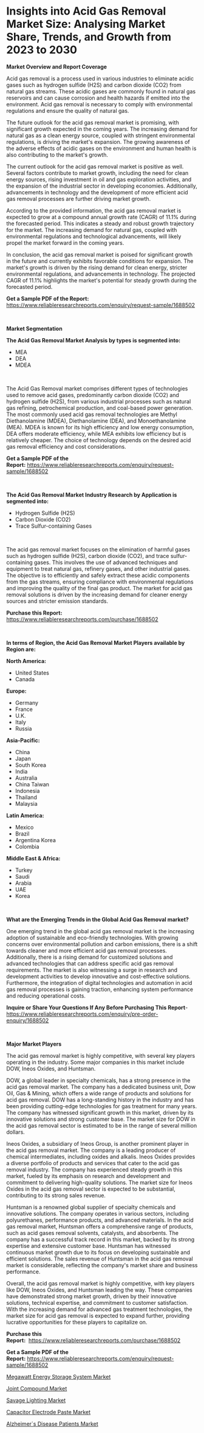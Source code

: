 <p><h1>Insights into Acid Gas Removal Market Size: Analysing Market Share, Trends, and Growth from 2023 to 2030</h1></p><p><strong>Market Overview and Report Coverage</strong></p>
<p><p>Acid gas removal is a process used in various industries to eliminate acidic gases such as hydrogen sulfide (H2S) and carbon dioxide (CO2) from natural gas streams. These acidic gases are commonly found in natural gas reservoirs and can cause corrosion and health hazards if emitted into the environment. Acid gas removal is necessary to comply with environmental regulations and ensure the quality of natural gas.</p><p>The future outlook for the acid gas removal market is promising, with significant growth expected in the coming years. The increasing demand for natural gas as a clean energy source, coupled with stringent environmental regulations, is driving the market's expansion. The growing awareness of the adverse effects of acidic gases on the environment and human health is also contributing to the market's growth.</p><p>The current outlook for the acid gas removal market is positive as well. Several factors contribute to market growth, including the need for clean energy sources, rising investment in oil and gas exploration activities, and the expansion of the industrial sector in developing economies. Additionally, advancements in technology and the development of more efficient acid gas removal processes are further driving market growth.</p><p>According to the provided information, the acid gas removal market is expected to grow at a compound annual growth rate (CAGR) of 11.1% during the forecasted period. This indicates a steady and robust growth trajectory for the market. The increasing demand for natural gas, coupled with environmental regulations and technological advancements, will likely propel the market forward in the coming years.</p><p>In conclusion, the acid gas removal market is poised for significant growth in the future and currently exhibits favorable conditions for expansion. The market's growth is driven by the rising demand for clean energy, stricter environmental regulations, and advancements in technology. The projected CAGR of 11.1% highlights the market's potential for steady growth during the forecasted period.</p></p>
<p><strong>Get a Sample PDF of the Report:</strong> <a href="https://www.reliableresearchreports.com/enquiry/request-sample/1688502">https://www.reliableresearchreports.com/enquiry/request-sample/1688502</a></p>
<p>&nbsp;</p>
<p><strong>Market Segmentation</strong></p>
<p><strong>The Acid Gas Removal Market Analysis by types is segmented into:</strong></p>
<p><ul><li>MEA</li><li>DEA</li><li>MDEA</li></ul></p>
<p>&nbsp;</p>
<p><p>The Acid Gas Removal market comprises different types of technologies used to remove acid gases, predominantly carbon dioxide (CO2) and hydrogen sulfide (H2S), from various industrial processes such as natural gas refining, petrochemical production, and coal-based power generation. The most commonly used acid gas removal technologies are Methyl Diethanolamine (MDEA), Diethanolamine (DEA), and Monoethanolamine (MEA). MDEA is known for its high efficiency and low energy consumption, DEA offers moderate efficiency, while MEA exhibits low efficiency but is relatively cheaper. The choice of technology depends on the desired acid gas removal efficiency and cost considerations.</p></p>
<p><strong>Get a Sample PDF of the Report:</strong>&nbsp;<a href="https://www.reliableresearchreports.com/enquiry/request-sample/1688502">https://www.reliableresearchreports.com/enquiry/request-sample/1688502</a></p>
<p>&nbsp;</p>
<p><strong>The Acid Gas Removal Market Industry Research by Application is segmented into:</strong></p>
<p><ul><li>Hydrogen Sulfide (H2S)</li><li>Carbon Dioxide (CO2)</li><li>Trace Sulfur-containing Gases</li></ul></p>
<p>&nbsp;</p>
<p><p>The acid gas removal market focuses on the elimination of harmful gases such as hydrogen sulfide (H2S), carbon dioxide (CO2), and trace sulfur-containing gases. This involves the use of advanced techniques and equipment to treat natural gas, refinery gases, and other industrial gases. The objective is to efficiently and safely extract these acidic components from the gas streams, ensuring compliance with environmental regulations and improving the quality of the final gas product. The market for acid gas removal solutions is driven by the increasing demand for cleaner energy sources and stricter emission standards.</p></p>
<p><strong>Purchase this Report:</strong>&nbsp; <a href="https://www.reliableresearchreports.com/purchase/1688502">https://www.reliableresearchreports.com/purchase/1688502</a></p>
<p>&nbsp;</p>
<p><strong>In terms of Region, the Acid Gas Removal Market Players available by Region are:</strong></p>
<p>
    <p> <strong> North America: </strong>
        <ul>
            <li>United States</li>
            <li>Canada</li>
        </ul>
        </p> 
    <p> <strong> Europe: </strong>
        <ul>
            <li>Germany</li>
            <li>France</li>
            <li>U.K.</li>
            <li>Italy</li>
            <li>Russia</li>
        </ul>
        </p> 
    <p> <strong> Asia-Pacific: </strong>
        <ul>
            <li>China</li>
            <li>Japan</li>
            <li>South Korea</li>
            <li>India</li>
            <li>Australia</li>
            <li>China Taiwan</li>
            <li>Indonesia</li>
            <li>Thailand</li>
            <li>Malaysia</li>
        </ul>
        </p> 
    <p> <strong> Latin America: </strong>
        <ul>
            <li>Mexico</li>
            <li>Brazil</li>
            <li>Argentina Korea</li>
            <li>Colombia</li>
        </ul>
        </p> 
    <p> <strong> Middle East & Africa: </strong>
        <ul>
            <li>Turkey</li>
            <li>Saudi</li>
            <li>Arabia</li>
            <li>UAE</li>
            <li>Korea</li>
        </ul>
    </p>
    </p>
<p>&nbsp;</p>
<p><strong>What are the Emerging Trends in the Global Acid Gas Removal market?</strong></p>
<p><p>One emerging trend in the global acid gas removal market is the increasing adoption of sustainable and eco-friendly technologies. With growing concerns over environmental pollution and carbon emissions, there is a shift towards cleaner and more efficient acid gas removal processes. Additionally, there is a rising demand for customized solutions and advanced technologies that can address specific acid gas removal requirements. The market is also witnessing a surge in research and development activities to develop innovative and cost-effective solutions. Furthermore, the integration of digital technologies and automation in acid gas removal processes is gaining traction, enhancing system performance and reducing operational costs.</p></p>
<p><strong>Inquire or Share Your Questions If Any Before Purchasing This Report</strong>- <a href="https://www.reliableresearchreports.com/enquiry/pre-order-enquiry/1688502">https://www.reliableresearchreports.com/enquiry/pre-order-enquiry/1688502</a></p>
<p>&nbsp;</p>
<p><strong>Major Market Players</strong></p>
<p><p>The acid gas removal market is highly competitive, with several key players operating in the industry. Some major companies in this market include DOW, Ineos Oxides, and Huntsman.</p><p>DOW, a global leader in specialty chemicals, has a strong presence in the acid gas removal market. The company has a dedicated business unit, Dow Oil, Gas & Mining, which offers a wide range of products and solutions for acid gas removal. DOW has a long-standing history in the industry and has been providing cutting-edge technologies for gas treatment for many years. The company has witnessed significant growth in this market, driven by its innovative solutions and strong customer base. The market size for DOW in the acid gas removal sector is estimated to be in the range of several million dollars.</p><p>Ineos Oxides, a subsidiary of Ineos Group, is another prominent player in the acid gas removal market. The company is a leading producer of chemical intermediates, including oxides and alkalis. Ineos Oxides provides a diverse portfolio of products and services that cater to the acid gas removal industry. The company has experienced steady growth in this market, fueled by its emphasis on research and development and commitment to delivering high-quality solutions. The market size for Ineos Oxides in the acid gas removal sector is expected to be substantial, contributing to its strong sales revenue.</p><p>Huntsman is a renowned global supplier of specialty chemicals and innovative solutions. The company operates in various sectors, including polyurethanes, performance products, and advanced materials. In the acid gas removal market, Huntsman offers a comprehensive range of products, such as acid gases removal solvents, catalysts, and absorbents. The company has a successful track record in this market, backed by its strong expertise and extensive customer base. Huntsman has witnessed continuous market growth due to its focus on developing sustainable and efficient solutions. The sales revenue of Huntsman in the acid gas removal market is considerable, reflecting the company's market share and business performance.</p><p>Overall, the acid gas removal market is highly competitive, with key players like DOW, Ineos Oxides, and Huntsman leading the way. These companies have demonstrated strong market growth, driven by their innovative solutions, technical expertise, and commitment to customer satisfaction. With the increasing demand for advanced gas treatment technologies, the market size for acid gas removal is expected to expand further, providing lucrative opportunities for these players to capitalize on.</p></p>
<p><strong>Purchase this Report:</strong>&nbsp;&nbsp;<a href="https://www.reliableresearchreports.com/purchase/1688502">https://www.reliableresearchreports.com/purchase/1688502</a></p>
<p></p>
<p><strong>Get a Sample PDF of the Report:</strong>&nbsp;<a href="https://www.reliableresearchreports.com/enquiry/request-sample/1688502">https://www.reliableresearchreports.com/enquiry/request-sample/1688502</a></p>
<p><p><a href="https://github.com/luckyshygirl/Market-Research-Report-List-1/blob/main/megawatt-energy-storage-system-market.md">Megawatt Energy Storage System Market</a></p><p><a href="https://medium.com/@beaublock2023/joint-compound-market-trends-forecast-and-competitive-analysis-to-2030-95ef956d8298">Joint Compound Market</a></p><p><a href="https://www.linkedin.com/pulse/savage-lighting-market-insights-players-forecast-till-2030/">Savage Lighting Market</a></p><p><a href="https://github.com/gdfhhhj/Market-Research-Report-List-1/blob/main/capacitor-electrode-paste-market.md">Capacitor Electrode Paste Market</a></p><p><a href="https://www.linkedin.com/pulse/alzheimers-disease-patients-market-insights-players-forecast/">Alzheimer`s Disease Patients Market</a></p></p>
